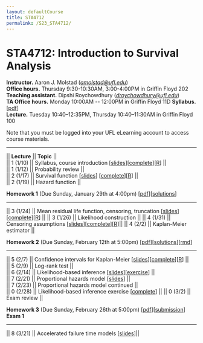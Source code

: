 ```yaml
---
layout: defaultCourse
title: STA4712
permalink: /S23_STA4712/
---
```

# STA4712: Introduction to Survival Analysis
**Instructor.** Aaron J. Molstad (*amolstad@ufl.edu*)  
**Office hours.**  Thursday 9:30-10:30AM, 3:00-4:00PM in Griffin Floyd 202   
**Teaching assistant.** Dipshi Roychowdhury (*droychowdhury@ufl.edu*)   
**TA Office hours.**  Monday 10:00AM -- 12:00PM in Griffin Floyd 11D
**Syllabus.**  [[pdf](https://ufl.instructure.com/files/75276087/download?download_frd=1)]  
**Lecture.** Tuesday 10:40–12:35PM, Thursday 10:40–11:30AM in Griffin Floyd 100   

Note that you must be logged into your UFL eLearning account to access course materials. 

---------------  

||  **Lecture** ||  **Topic** ||  
|| 1 (1/10)  || Syllabus, course introduction [[slides](https://ufl.instructure.com/files/75228930/download?download_frd=1)][[complete](https://ufl.instructure.com/files/75640569/download?download_frd=1)][[R](https://ufl.instructure.com/files/75305571/download?download_frd=1)] ||   
|| 1 (1/12) || Probability review ||  
|| 2 (1/17) || Survival function [[slides](https://ufl.instructure.com/files/75358093/download?download_frd=1)] [[complete](https://ufl.instructure.com/files/75640585/download?download_frd=1)][[R](https://ufl.instructure.com/files/75476505/download?download_frd=1)] ||  
|| 2 (1/19) || Hazard function ||  

**Homework 1** (Due Sunday, January 29th at 4:00pm) [[pdf](https://ufl.instructure.com/files/75485488/download?download_frd=1)][[solutions](https://ufl.instructure.com/files/75746917/download?download_frd=1)]  

---------------  


|| 3 (1/24) || Mean residual life function, censoring, truncation [[slides](https://ufl.instructure.com/files/75476498/download?download_frd=1)][[complete](https://ufl.instructure.com/files/75641010/download?download_frd=1)][[R](https://ufl.instructure.com/files/75747221/download?download_frd=1)] ||
|| 3 (1/26) || Likelihood construction ||
|| 4 (1/31) || Censoring assumptions [[slides](https://ufl.instructure.com/files/75747554/download?download_frd=1)][[complete](https://ufl.instructure.com/files/75747541/download?download_frd=1)][[R](https://ufl.instructure.com/files/75747217/download?download_frd=1)]||
|| 4 (2/2) || Kaplan-Meier estimator ||

**Homework 2** (Due Sunday, February 12th at 5:00pm) [[pdf](https://ufl.instructure.com/files/75734345/download?download_frd=1)][[solutions](https://ufl.instructure.com/files/76310128/download?download_frd=1)][[rmd](https://ufl.instructure.com/files/76310131/download?download_frd=1)]  


--------------------


|| 5 (2/7) || Confidence intervals for Kaplan-Meier [[slides](https://ufl.instructure.com/files/75877320/download?download_frd=1)][[complete](https://ufl.instructure.com/files/75993869/download?download_frd=1)][[R](https://ufl.instructure.com/files/75993871/download?download_frd=1)] ||   
|| 5 (2/9) || Log-rank test  ||  
|| 6 (2/14) || Likelihood-based inference [[slides](https://ufl.instructure.com/files/76056186/download?download_frd=1)][[exercise](https://ufl.instructure.com/files/76245329/download?download_frd=1)] ||  
|| 7 (2/21) || Proportional hazards model [[slides](https://ufl.instructure.com/files/76245281/download?download_frd=1)] ||  
|| 7 (2/23) || Proportional hazards model continued ||   
|| 0 (2/28) || Likelihood-based inference exercise  [[complete](https://ufl.instructure.com/courses/473413/files?preview=76443538)] || 
|| 0 (3/2) || Exam review ||  


**Homework 3** (Due Sunday, February 26th at 5:00pm) [[pdf](https://ufl.instructure.com/files/76064586/download?download_frd=1)][[submission](https://ufl.instructure.com/courses/473413/assignments/5586344)]  
**Exam 1**

--------------------


|| 8 (3/21) || Accelerated failure time models [[slides](https://ufl.instructure.com/files/76867051/download?download_frd=1)]|| 

